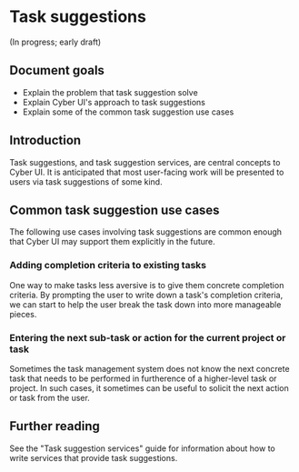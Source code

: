 # Task suggestions

(In progress; early draft)

## Document goals

* Explain the problem that task suggestion solve
* Explain Cyber UI's approach to task suggestions
* Explain some of the common task suggestion use cases

## Introduction

Task suggestions, and task suggestion services, are central concepts to Cyber UI. It is anticipated that most user-facing work will be presented to users via task suggestions of some kind.

## Common task suggestion use cases

The following use cases involving task suggestions are common enough that Cyber UI may support them explicitly in the future.

### Adding completion criteria to existing tasks

One way to make tasks less aversive is to give them concrete completion criteria. By prompting the user to write down a task's completion criteria, we can start to help the user break the task down into more manageable pieces.

### Entering the next sub-task or action for the current project or task

Sometimes the task management system does not know the next concrete task that needs to be performed in furtherence of a higher-level task or project. In such cases, it sometimes can be useful to solicit the next action or task from the user.

## Further reading

See the "Task suggestion services" guide for information about how to write services that provide task suggestions.